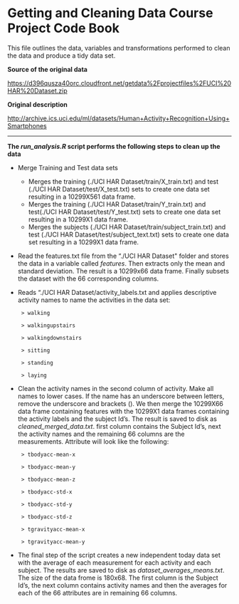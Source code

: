Getting and Cleaning Data Course Project Code Book
===================================================

This file outlines the data, variables and transformations performed to clean the data and produce a tidy data set.

**Source of the original data** 

https://d396qusza40orc.cloudfront.net/getdata%2Fprojectfiles%2FUCI%20HAR%20Dataset.zip

**Original description** 

http://archive.ics.uci.edu/ml/datasets/Human+Activity+Recognition+Using+Smartphones

****************

**The _run_analysis.R_ script performs the following steps to clean up the data**

* Merge Training and Test data sets
   * Merges the training (./UCI HAR Dataset/train/X_train.txt) and test (./UCI HAR Dataset/test/X_test.txt) sets to create one data set resulting in a 10299X561 data frame.
   * Merges the training (./UCI HAR Dataset/train/Y_train.txt) and test(./UCI HAR Dataset/test/Y_test.txt) sets to create one data set resulting in a 10299X1 data frame.
   * Merges the subjects (./UCI HAR Dataset/train/subject_train.txt) and test (./UCI HAR Dataset/test/subject_text.txt) sets to create one data set resulting in a 10299X1 data frame.

* Read the features.txt file from the “./UCI HAR Dataset" folder and stores the data in a variable called *features*. Then extracts only the mean and standard deviation. The result is a 10299x66 data frame. Finally subsets the dataset with the 66 corresponding columns.


* Reads “./UCI HAR Dataset/activity_labels.txt and applies descriptive activity names to name the activities in the data set:

       > walking
        
       > walkingupstairs
        
       > walkingdownstairs
        
       > sitting
        
       > standing
        
       > laying

* Clean the activity names in the second column of activity. Make all names to lower cases. If the name has an underscore between letters, remove the underscore and brackets ().  We then merge the 10299X66 data frame containing features with the 10299X1 data frames containing the activity labels and the subject Id’s.  The result is saved to disk as *cleaned_merged_data.txt*. first column contains the Subject Id’s, next the activity names and the remaining 66 columns are the measurements.  Attribute will look like the following:


       > tbodyacc-mean-x 
        
       > tbodyacc-mean-y 
        
       > tbodyacc-mean-z 
        
       > tbodyacc-std-x 
        
       > tbodyacc-std-y 
        
       > tbodyacc-std-z 
        
       > tgravityacc-mean-x 
        
       > tgravityacc-mean-y


*  The final step of the script creates a new independent today data set with the average of each measurement for each activity and each subject. The results are saved to disk as *dataset_averages_means.txt*.  The size of the data frome is 180x68.  The first column is the Subject Id’s, the next column contains activity names and then the averages for each of the 66 attributes are in remaining 66 columns.  

